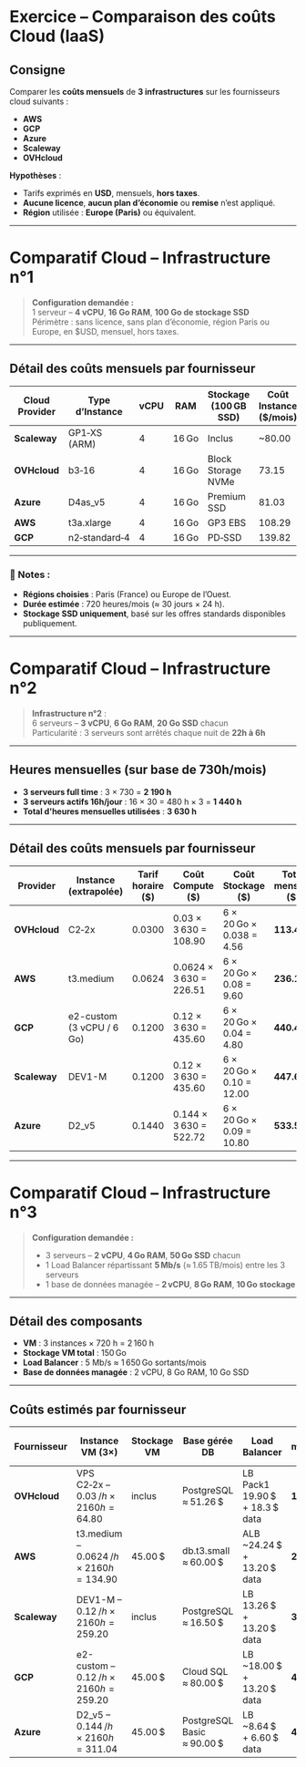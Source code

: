 # Exercice – Comparaison des coûts Cloud (IaaS)

## Consigne

Comparer les **coûts mensuels** de **3 infrastructures** sur les fournisseurs cloud suivants :
- **AWS**
- **GCP**
- **Azure**
- **Scaleway**
- **OVHcloud**

**Hypothèses** :
- Tarifs exprimés en **USD**, mensuels, **hors taxes**.
- **Aucune licence**, **aucun plan d’économie** ou **remise** n’est appliqué.
- **Région** utilisée : **Europe (Paris)** ou équivalent.

---

#  Comparatif Cloud – Infrastructure n°1

> **Configuration demandée :**  
> 1 serveur – **4 vCPU**, **16 Go RAM**, **100 Go de stockage SSD**  
> Périmètre : sans licence, sans plan d’économie, région Paris ou Europe, en $USD, mensuel, hors taxes.

---

## Détail des coûts mensuels par fournisseur

| Cloud Provider | Type d’Instance       | vCPU | RAM   | Stockage (100 GB SSD) | Coût Instance ($/mois) | Coût Stockage ($/mois) | **Coût Total ($/mois)** |
|----------------|------------------------|------|--------|-------------------------|--------------------------|--------------------------|---------------------------|
| **Scaleway**   | GP1‑XS (ARM)           | 4    | 16 Go | Inclus                  | ~80.00                  | 0.00                     | **80.00**                 |
| **OVHcloud**   | b3‑16                  | 4    | 16 Go | Block Storage NVMe      | 73.15                   | 9.50                     | **82.65**                 |
| **Azure**      | D4as_v5                | 4    | 16 Go | Premium SSD             | 81.03                   | 10.00                    | **91.03**                 |
| **AWS**        | t3a.xlarge             | 4    | 16 Go | GP3 EBS                 | 108.29                  | 9.28                     | **117.57**                |
| **GCP**        | n2‑standard‑4          | 4    | 16 Go | PD‑SSD                  | 139.82                  | 19.72                    | **159.54**                |

---

### 🔎 Notes :
- **Régions choisies** : Paris (France) ou Europe de l’Ouest.
- **Durée estimée** : 720 heures/mois (≈ 30 jours × 24 h).
- **Stockage SSD uniquement**, basé sur les offres standards disponibles publiquement.

---

#  Comparatif Cloud – Infrastructure n°2

> **Infrastructure n°2** :  
> 6 serveurs – **3 vCPU**, **6 Go RAM**, **20 Go SSD** chacun  
> Particularité : 3 serveurs sont arrêtés chaque nuit de **22h à 6h**

---

## Heures mensuelles (sur base de 730h/mois)

- **3 serveurs full time** : 3 × 730 = **2 190 h**
- **3 serveurs actifs 16h/jour** : 16 × 30 = 480 h × 3 = **1 440 h**
- **Total d'heures mensuelles utilisées** : **3 630 h**

---

## Détail des coûts mensuels par fournisseur

| Provider    | Instance (extrapolée)        | Tarif horaire ($) | Coût Compute ($)      | Coût Stockage ($)           | **Total mensuel ($)** |
|-------------|-------------------------------|-------------------|------------------------|------------------------------|------------------------|
| **OVHcloud**| C2‑2x                         | 0.0300            | 0.03 × 3 630 = 108.90   | 6 × 20 Go × 0.038 = 4.56     | **113.46**             |
| **AWS**     | t3.medium                     | 0.0624            | 0.0624 × 3 630 = 226.51 | 6 × 20 Go × 0.08 = 9.60      | **236.11**             |
| **GCP**     | e2-custom (3 vCPU / 6 Go)     | 0.1200            | 0.12 × 3 630 = 435.60   | 6 × 20 Go × 0.04 = 4.80      | **440.40**             |
| **Scaleway**| DEV1-M                        | 0.1200            | 0.12 × 3 630 = 435.60   | 6 × 20 Go × 0.10 = 12.00     | **447.60**             |
| **Azure**   | D2_v5                         | 0.1440            | 0.144 × 3 630 = 522.72  | 6 × 20 Go × 0.09 = 10.80     | **533.52**             |

---

#  Comparatif Cloud – Infrastructure n°3

> **Configuration demandée :**  
> - 3 serveurs – **2 vCPU**, **4 Go RAM**, **50 Go SSD** chacun  
> - 1 Load Balancer répartissant **5 Mb/s** (≈ 1.65 TB/mois) entre les 3 serveurs  
> - 1 base de données managée – **2 vCPU**, **8 Go RAM**, **10 Go stockage**

---

## Détail des composants

- **VM** : 3 instances × 720 h = 2 160 h
- **Stockage VM total** : 150 Go
- **Load Balancer** : 5 Mb/s ≈ 1 650 Go sortants/mois
- **Base de données managée** : 2 vCPU, 8 Go RAM, 10 Go SSD

---

## Coûts estimés par fournisseur

| Fournisseur | Instance VM (3×)                              | Stockage VM | Base gérée DB | Load Balancer               | **Total mensuel ($)** |
|-------------|-----------------------------------------------|-------------|----------------|------------------------------|------------------------|
| **OVHcloud**| VPS C2‑2x – 0.03 $/h × 2160 h = 64.80 $       | inclus      | PostgreSQL ≈ 51.26 $         | LB Pack1 19.90 $ + 18.3 $ data | **154.20**             |
| **AWS**     | t3.medium – 0.0624 $/h × 2160 h = 134.90 $    | 45.00 $     | db.t3.small ≈ 60.00 $        | ALB ~24.24 $ + 13.20 $ data    | **277.34**             |
| **Scaleway**| DEV1-M – 0.12 $/h × 2160 h = 259.20 $         | inclus      | PostgreSQL ≈ 16.50 $         | LB 13.26 $ + 13.20 $ data      | **302.16**             |
| **GCP**     | e2-custom – 0.12 $/h × 2160 h = 259.20 $      | 45.00 $     | Cloud SQL ≈ 80.00 $          | LB ~18.00 $ + 13.20 $ data     | **415.40**             |
| **Azure**   | D2_v5 – 0.144 $/h × 2160 h = 311.04 $         | 45.00 $     | PostgreSQL Basic ≈ 90.00 $   | LB ~8.64 $ + 6.60 $ data       | **461.24**             |
